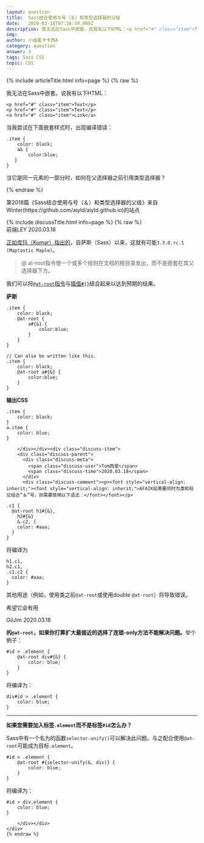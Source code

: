 ```yaml
---
layout: question
title:  Sass结合使用与号（＆）和类型选择器的父级
date:   2020-03-18T07:38:39.000Z
description: 我无法在Sass中嵌套。说我有以下HTML：<p href="#" class="item">Text</p><p href="#" class="...
img: 
author: 小卤蛋卡卡西A
category: question
answer: 3
tags: Sass CSS
topic: CSS
---
```

<div class="article-root">
  <div class="article">
    {% include articleTitle.html info=page %}
    {% raw %}
    <div class="article-content"><p><font style="vertical-align: inherit;"><font style="vertical-align: inherit;">我无法在Sass中嵌套。</font><font style="vertical-align: inherit;">说我有以下HTML：</font></font></p>

<pre><code>&lt;p href="#" class="item"&gt;Text&lt;/p&gt;<font></font>
&lt;p href="#" class="item"&gt;Text&lt;/p&gt;<font></font>
&lt;a href="#" class="item"&gt;Link&lt;/a&gt;<font></font>
</code></pre>

<p><font style="vertical-align: inherit;"><font style="vertical-align: inherit;">当我尝试在下面嵌套样式时，出现编译错误：</font></font></p>

<pre><code>.item {<font></font>
    color: black;<font></font>
    a&amp; {<font></font>
        color:blue;<font></font>
   }<font></font>
}<font></font>
</code></pre>

<p><font style="vertical-align: inherit;"><font style="vertical-align: inherit;">当它是同一元素的一部分时，如何在父选择器之前引用类型选择器？</font></font></p></div>
    {% endraw %}
  </div>
  <p class="winter_mark">第2018篇《Sass结合使用与号（＆）和类型选择器的父级》来自Winter(https://github.com/aiyld/aiyld.github.io)的站点</p>
  <div class="discuss-wrapper">
    {% include discussTitle.html info=page %}
    {% raw %}
    <div class="discuss-list">
    <div class="discuss-item">
        <div class="discuss-parent">
          <div class="discuss-meta">
            <span class="discuss-user">前端LEY</span>
            <span class="discuss-time">2020.03.18</span>
          </div>
          <div class="discuss-comment"><p><a href="https://stackoverflow.com/a/20045029/3163972"><font style="vertical-align: inherit;"><font style="vertical-align: inherit;">正如库玛（Kumar）指出的</font></font></a><font style="vertical-align: inherit;"><font style="vertical-align: inherit;">，自萨斯（Sass）以来，这就有可能</font></font><code>3.3.0.rc.1 (Maptastic Maple)</code><font style="vertical-align: inherit;"><font style="vertical-align: inherit;">。</font></font></p>

<blockquote>
  <p><font style="vertical-align: inherit;"><font style="vertical-align: inherit;">@ at-root指令使一个或多个规则在文档的根目录发出，而不是嵌套在其父选择器下方。</font></font></p>
</blockquote>

<p><font style="vertical-align: inherit;"><font style="vertical-align: inherit;">我们可以将</font></font><a href="http://sass-lang.com/documentation/file.SASS_REFERENCE.html#_at-root__at-root" rel="noreferrer"><code>@at-root</code><font style="vertical-align: inherit;"><font style="vertical-align: inherit;">指令</font></font></a><font style="vertical-align: inherit;"><font style="vertical-align: inherit;">与</font></font><a href="http://sass-lang.com/documentation/file.SASS_REFERENCE.html#Interpolation_____" rel="noreferrer"><font style="vertical-align: inherit;"><font style="vertical-align: inherit;">插值</font></font><code>#{}</code></a><font style="vertical-align: inherit;"><font style="vertical-align: inherit;">结合起来</font><font style="vertical-align: inherit;">以达到预期的结果。</font></font></p>

<p><strong><font style="vertical-align: inherit;"><font style="vertical-align: inherit;">萨斯</font></font></strong></p>

<pre><code>.item {<font></font>
    color: black;<font></font>
    @at-root {<font></font>
        a#{&amp;} {<font></font>
            color:blue;<font></font>
        }<font></font>
    }<font></font>
}<font></font>
<font></font>
// Can also be written like this.<font></font>
.item {<font></font>
    color: black;<font></font>
    @at-root a#{&amp;} {<font></font>
        color:blue;<font></font>
    }<font></font>
}<font></font>
</code></pre>

<p><strong><font style="vertical-align: inherit;"><font style="vertical-align: inherit;">输出CSS</font></font></strong></p>

<pre><code>.item {<font></font>
    color: black;<font></font>
}<font></font>
a.item {<font></font>
    color: blue;<font></font>
}<font></font>
</code></pre></div>
        </div></div><div class="discuss-item">
        <div class="discuss-parent">
          <div class="discuss-meta">
            <span class="discuss-user">Tom西里</span>
            <span class="discuss-time">2020.03.18</span>
          </div>
          <div class="discuss-comment"><p><font style="vertical-align: inherit;"><font style="vertical-align: inherit;">AFAIK如果要同时为类和标记组合“＆”号，则需要使用以下语法：</font></font></p>

<pre><code>.c1 {<font></font>
  @at-root h1#{&amp;},<font></font>
    h2#{&amp;}<font></font>
    &amp;.c2, {<font></font>
    color: #aaa;<font></font>
  }<font></font>
}<font></font>
</code></pre>

<p><font style="vertical-align: inherit;"><font style="vertical-align: inherit;">将编译为</font></font></p>

<pre><code>h1.c1,<font></font>
h2.c1,<font></font>
.c1.c2 {<font></font>
  color: #aaa;<font></font>
}<font></font>
</code></pre>

<p><font style="vertical-align: inherit;"><font style="vertical-align: inherit;">其他用途（例如，使用类之前</font></font><code>@at-root</code><font style="vertical-align: inherit;"><font style="vertical-align: inherit;">或使用double </font></font><code>@at-root</code><font style="vertical-align: inherit;"><font style="vertical-align: inherit;">）将导致错误。</font></font></p>

<p><font style="vertical-align: inherit;"><font style="vertical-align: inherit;">希望它会有用</font></font></p></div>
        </div></div><div class="discuss-item">
        <div class="discuss-parent">
          <div class="discuss-meta">
            <span class="discuss-user">GilJim</span>
            <span class="discuss-time">2020.03.18</span>
          </div>
          <div class="discuss-comment"><p><strong><font style="vertical-align: inherit;"><font style="vertical-align: inherit;">的</font></font><code>@at-root</code><font style="vertical-align: inherit;"><font style="vertical-align: inherit;">，如果你打算扩大最接近的选择了连锁-only方法不能解决问题。</font></font></strong><font style="vertical-align: inherit;"><font style="vertical-align: inherit;">举个例子：</font></font></p>

<pre><code>#id &gt; .element {<font></font>
    @at-root div#{&amp;} {<font></font>
        color: blue;<font></font>
    }<font></font>
}<font></font>
</code></pre>

<p><font style="vertical-align: inherit;"><font style="vertical-align: inherit;">将编译为：</font></font></p>

<pre><code>div#id &gt; .element {<font></font>
    color: blue;<font></font>
}<font></font>
</code></pre>

<hr>

<p><strong><font style="vertical-align: inherit;"><font style="vertical-align: inherit;">如果您需要加入标签</font></font><code>.element</code><font style="vertical-align: inherit;"><font style="vertical-align: inherit;">而不是</font><font style="vertical-align: inherit;">标签</font></font><code>#id</code><font style="vertical-align: inherit;"><font style="vertical-align: inherit;">怎么办？</font></font></strong></p>

<p><font style="vertical-align: inherit;"><font style="vertical-align: inherit;">Sass中有一个名为的函数</font></font><code>selector-unify()</code><font style="vertical-align: inherit;"><font style="vertical-align: inherit;">可以解决此问题。</font><font style="vertical-align: inherit;">与之配合使用</font></font><code>@at-root</code><font style="vertical-align: inherit;"><font style="vertical-align: inherit;">可能成为目标</font></font><code>.element</code><font style="vertical-align: inherit;"><font style="vertical-align: inherit;">。</font></font></p>

<pre><code>#id &gt; .element {<font></font>
    @at-root #{selector-unify(&amp;, div)} {<font></font>
        color: blue;<font></font>
    }<font></font>
}<font></font>
</code></pre>

<p><font style="vertical-align: inherit;"><font style="vertical-align: inherit;">将编译为：</font></font></p>

<pre><code>#id &gt; div.element {<font></font>
    color: blue;<font></font>
}<font></font>
</code></pre></div>
        </div></div>
    </div>
    {% endraw %}
  </div>
<div>
